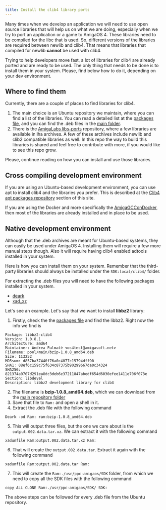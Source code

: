 ```yaml
---
title: Install the clib4 library ports
---
```


Many times when we develop an application we will need to use open source libraries that will help us on what we are doing, especially when we try to port an application or a game to AmigaOS 4. These libraries need to be compiled for the libc that is used. So, different versions of the libraries are required between newlib and clib4. That means that libraries that compiled for newlib **cannot** be used with clib4.

Trying to help developers move fast, a lot of libraries for clib4 are already ported and are ready to be used. The only thing that needs to be done is to install them in your system. Please, find below how to do it, depending on your dev environment.

## Where to find them

Currently, there are a couple of places to find libraries for clib4.

1. The main choice is an Ubuntu repository we maintain, where you can find a list of the libraries. You can read a detailed list at the [packages file](https://clib4pkg.amigasoft.net/ubuntu/dists/focal/main/binary-amd64/Packages), and you can find the .deb files in the [main folder](https://clib4pkg.amigasoft.net/ubuntu/pool/main/).
2. There is the [AmigaLabs libs-ports](https://github.com/AmigaLabs/libs-ports) repository, where a few libraries are available in lha archives. A few of these archives include newlib and clib2 compatible libraries as well. In this repo the way to build this libraries is shared and feel free to contribute with more, if you would like to see this repo grow.

Please, continue reading on how you can install and use those libraries.

## Cross compiling development environment

If you are using an Ubuntu-based development environment, you can use apt to install clib4 and the libraries you prefer. This is described at the [Clib4 apt packages repository](/clib4/apt-repo) section of this site.

If you are using the Docker and more specifically the [AmigaGCConDocker](https://github.com/walkero-gr/AmigaGCConDocker), then most of the libraries are already installed and in place to be used.

## Native development environment

Although that the .deb archives are meant for Ubuntu-based systems, they can easily be used under AmigaOS 4. Installing them will require a few more manual steps though. Also it will require having clib4 enabled adtools installed in your system.

Here is how you can install them on your system. Remember that the third-party libraries should always be installed under the `SDK:local/clib4/` folder.

For extracting the .deb files you will need to  have the following packages installed in your system. 

- [deark](https://os4depot.net/?function=showfile&file=utility/archive/deark.lha) 
- [xad_xz](https://os4depot.net/?function=showfile&file=utility/archive/xad_xz.lha)

Let's see an example. Let's say that we want to install **libbz2** library:

1. Firstly, check the the [packages file](https://clib4pkg.amigasoft.net/ubuntu/dists/focal/main/binary-amd64/Packages) and find the libbz2. Right now the info we find is
```
Package: libbz2-clib4
Version: 1.0.8.1
Architecture: amd64
Maintainer: Andrea Palmatè <os4test@amigasoft.net>
Filename: pool/main/bzip-1.0.8_amd64.deb
Size: 113252
MD5sum: d857ba37440f76a0c4077c15794dff90
SHA1: 08ef6c159c75f634c87375b90299667da0c34324
SHA256: 821374a0707d291ea8dc3deb6e37211847abedf654d6030efee1411e706f073e
Section: libdevel
Description: libbz2 development library for clib4
```
2. The filename is **bzip-1.0.8_amd64.deb**, which we can download from the [main repository folder](https://clib4pkg.amigasoft.net/ubuntu/pool/main/)
3. Save that file to `Ram:` and open a shell in it.
4. Extract the .deb file with the following command
```
Deark -od Ram: ram:bzip-1.0.8_amd64.deb
```
5. This will output three files, but the one we care about is the `output.002.data.tar.xz`. We can extract it with the following command
```
xadunfile Ram:output.002.data.tar.xz Ram:
```
6. That will create the `output.002.data.tar`. Extract it again with the following command
```
xadunfile Ram:output.002.data.tar Ram:
```
7. This will create the `Ram:./usr/ppc-amigaos/SDK` folder, from which we need to copy all the SDK files with the following command
```
copy ALL CLONE Ram:./usr/ppc-amigaos/SDK/ SDK:
```

The above steps can be followed for every .deb file from the Ubuntu repository.